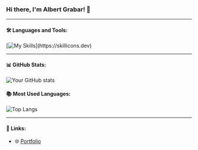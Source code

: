 ### Hi there, I'm Albert Grabar! 👋

---

#### 🛠️ Languages and Tools:
[![My Skills](https://skillicons.dev/icons?i=js,react,nodejs,html,css,figma,bootstrap,)](https://skillicons.dev)

---

#### 📊 GitHub Stats:
![Your GitHub stats](https://github-readme-stats.vercel.app/api?username=yourusername&show_icons=true&theme=radical)

#### 📚 Most Used Languages:
![Top Langs](https://github-readme-stats.vercel.app/api/top-langs/?username=yourusername&layout=compact&theme=radical)

---

#### 🔗 Links:
- 🌐 [Portfolio](https://grabar001.github.io/Portfolio/)

